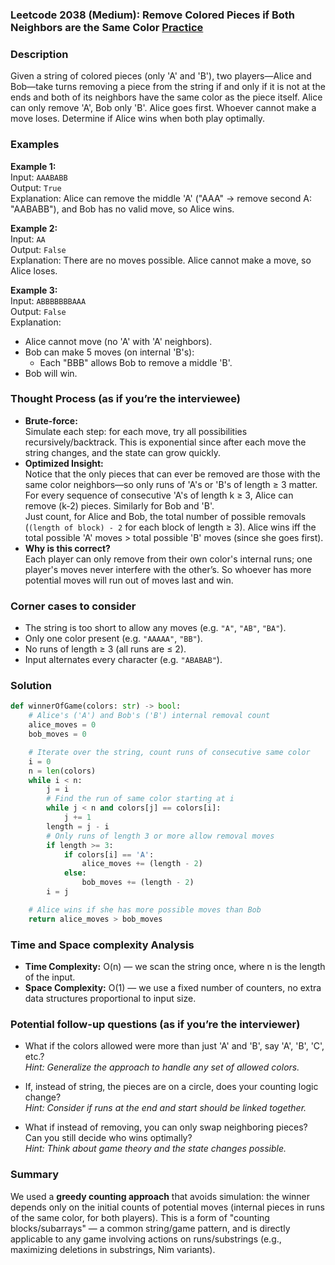 ### Leetcode 2038 (Medium): Remove Colored Pieces if Both Neighbors are the Same Color [Practice](https://leetcode.com/problems/remove-colored-pieces-if-both-neighbors-are-the-same-color)

### Description  
Given a string of colored pieces (only 'A' and 'B'), two players—Alice and Bob—take turns removing a piece from the string if and only if it is not at the ends and both of its neighbors have the same color as the piece itself. Alice can only remove 'A', Bob only 'B'. Alice goes first. Whoever cannot make a move loses. Determine if Alice wins when both play optimally.

### Examples  

**Example 1:**  
Input: `AAABABB`  
Output: `True`  
Explanation: Alice can remove the middle 'A' ("AAA" → remove second A: "AABABB"), and Bob has no valid move, so Alice wins.

**Example 2:**  
Input: `AA`  
Output: `False`  
Explanation: There are no moves possible. Alice cannot make a move, so Alice loses.

**Example 3:**  
Input: `ABBBBBBBAAA`  
Output: `False`  
Explanation:  
- Alice cannot move (no 'A' with 'A' neighbors).  
- Bob can make 5 moves (on internal 'B's):  
  - Each "BBB" allows Bob to remove a middle 'B'.  
- Bob will win.

### Thought Process (as if you’re the interviewee)  
- **Brute-force:**  
  Simulate each step: for each move, try all possibilities recursively/backtrack. This is exponential since after each move the string changes, and the state can grow quickly.
- **Optimized Insight:**  
  Notice that the only pieces that can ever be removed are those with the same color neighbors—so only runs of 'A's or 'B's of length ≥ 3 matter. For every sequence of consecutive 'A's of length k ≥ 3, Alice can remove (k-2) pieces. Similarly for Bob and 'B'.  
  Just count, for Alice and Bob, the total number of possible removals (`(length of block) - 2` for each block of length ≥ 3).
  Alice wins iff the total possible 'A' moves > total possible 'B' moves (since she goes first).
- **Why is this correct?**  
  Each player can only remove from their own color's internal runs; one player's moves never interfere with the other’s. So whoever has more potential moves will run out of moves last and win.

### Corner cases to consider  
- The string is too short to allow any moves (e.g. `"A"`, `"AB"`, `"BA"`).
- Only one color present (e.g. `"AAAAA"`, `"BB"`).
- No runs of length ≥ 3 (all runs are ≤ 2).
- Input alternates every character (e.g. `"ABABAB"`).

### Solution

```python
def winnerOfGame(colors: str) -> bool:
    # Alice's ('A') and Bob's ('B') internal removal count
    alice_moves = 0
    bob_moves = 0

    # Iterate over the string, count runs of consecutive same color
    i = 0
    n = len(colors)
    while i < n:
        j = i
        # Find the run of same color starting at i
        while j < n and colors[j] == colors[i]:
            j += 1
        length = j - i
        # Only runs of length 3 or more allow removal moves
        if length >= 3:
            if colors[i] == 'A':
                alice_moves += (length - 2)
            else:
                bob_moves += (length - 2)
        i = j

    # Alice wins if she has more possible moves than Bob
    return alice_moves > bob_moves
```

### Time and Space complexity Analysis  

- **Time Complexity:** O(n) — we scan the string once, where n is the length of the input.
- **Space Complexity:** O(1) — we use a fixed number of counters, no extra data structures proportional to input size.

### Potential follow-up questions (as if you’re the interviewer)  

- What if the colors allowed were more than just 'A' and 'B', say 'A', 'B', 'C', etc.?  
  *Hint: Generalize the approach to handle any set of allowed colors.*

- If, instead of string, the pieces are on a circle, does your counting logic change?  
  *Hint: Consider if runs at the end and start should be linked together.*

- What if instead of removing, you can only swap neighboring pieces? Can you still decide who wins optimally?  
  *Hint: Think about game theory and the state changes possible.*

### Summary
We used a **greedy counting approach** that avoids simulation: the winner depends only on the initial counts of potential moves (internal pieces in runs of the same color, for both players). This is a form of "counting blocks/subarrays" — a common string/game pattern, and is directly applicable to any game involving actions on runs/substrings (e.g., maximizing deletions in substrings, Nim variants).
